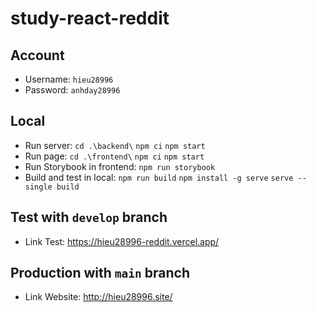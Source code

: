# study-react-reddit

## Account
* Username: `hieu28996`
* Password: `anhday28996`

## Local
* Run server: `cd .\backend\` `npm ci` `npm start`
* Run page: `cd .\frontend\` `npm ci` `npm start`
* Run Storybook in frontend: `npm run storybook`
* Build and test in local: `npm run build` `npm install -g serve` `serve --single build`

## Test with `develop` branch
* Link Test: <a href="[https://example.com](https://hieu28996-reddit.vercel.app/)" target="_blank">https://hieu28996-reddit.vercel.app/</a>

## Production with `main` branch
* Link Website: <a href="[https://example.com](https://hieu28996-reddit.vercel.app/)" target="_blank">http://hieu28996.site/</a>
